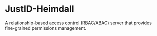 # JustID-Heimdall
A relationship-based access control (RBAC/ABAC) server that provides fine-grained permissions management.
